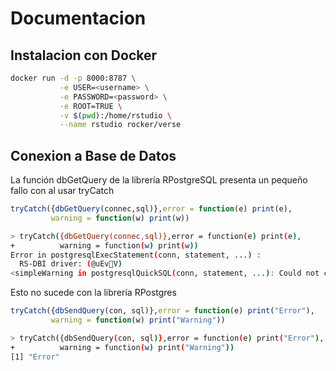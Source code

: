 # Documentacion

## Instalacion con Docker
```Bash
docker run -d -p 8000:8787 \
           -e USER=<username> \
           -e PASSWORD=<password> \
           -e ROOT=TRUE \
           -v $(pwd):/home/rstudio \
           --name rstudio rocker/verse
```

## Conexion a Base de Datos

La función dbGetQuery de la librería RPostgreSQL presenta un pequeño fallo con al usar tryCatch

```R
tryCatch({dbGetQuery(connec,sql)},error = function(e) print(e),
         warning = function(w) print(w))
```
```Bash
> tryCatch({dbGetQuery(connec,sql)},error = function(e) print(e),
+          warning = function(w) print(w))
Error in postgresqlExecStatement(conn, statement, ...) : 
  RS-DBI driver: (@uEvV)
<simpleWarning in postgresqlQuickSQL(conn, statement, ...): Could not create execute:
```

Esto no sucede con la librería RPostgres
```R
tryCatch({dbSendQuery(con, sql)},error = function(e) print("Error"),
         warning = function(w) print("Warning"))
```
```Bash
> tryCatch({dbSendQuery(con, sql)},error = function(e) print("Error"),
+          warning = function(w) print("Warning"))
[1] "Error"
```
